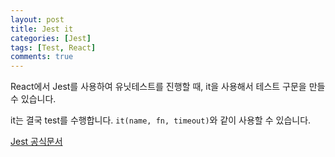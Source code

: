 ```yaml
---
layout: post
title: Jest it
categories: [Jest]
tags: [Test, React]
comments: true
---
```


React에서 Jest를 사용하여 유닛테스트를 진행할 때, it을 사용해서 테스트 구문을 만들 수 있습니다.

it는 결국 test를 수행합니다. `it(name, fn, timeout)`와 같이 사용할 수 있습니다.

[Jest 공식문서](https://jestjs.io/docs/en/api.html#testname-fn-timeout)
